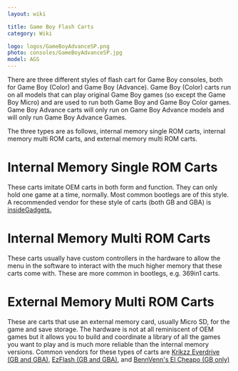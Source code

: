 ```yaml
---
layout: wiki

title: Game Boy Flash Carts
category: Wiki

logo: logos/GameBoyAdvanceSP.png
photo: consoles/GameBoyAdvanceSP.jpg
model: AGS
---
```

There are three different styles of flash cart for Game Boy consoles, both for Game Boy (Color) and Game Boy (Advance). Game Boy (Color) carts run on all models that can play original Game Boy games (so except the Game Boy Micro) and are used to run both Game Boy and Game Boy Color games. Game Boy Advance carts will only run on Game Boy Advance models and will only run Game Boy Advance Games.

The three types are as follows, internal memory single ROM carts, internal memory multi ROM carts, and external memory multi ROM carts. 

# **Internal Memory Single ROM Carts** 

These carts imitate OEM carts in both form and function. They can only hold one game at a time, normally. Most common bootlegs are of this style. A recommended vendor for these style of carts (both GB and GBA) is [insideGadgets.](https://shop.insidegadgets.com/)

# **Internal Memory Multi ROM Carts**

These carts usually have custom controllers in the hardware to allow the menu in the software to interact with the much higher memory that these carts come with. These are more common in bootlegs, e.g. 369in1 carts. 

# **External Memory Multi ROM Carts**

These are carts that use an external memory card, usually Micro SD, for the game and save storage. The hardware is not at all reminiscent of OEM games but it allows you to build and coordinate a library of all the games you want to play and is much more reliable than the internal memory versions. Common vendors for these types of carts are [Krikzz Everdrive (GB and GBA)](https://krikzz.com/store/), [EzFlash (GB and GBA)](http://www.ezflash.cn/), and [BennVenn's El Cheapo (GB only)](https://bennvenn.myshopify.com/collections/flash-carts)